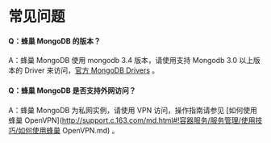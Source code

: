 # 常见问题

#### Q：蜂巢 MongoDB 的版本？
A：蜂巢 MongoDB 使用 mongodb 3.4 版本，请使用支持 Mongodb 3.0 以上版本的 Driver 来访问，[官方 MongoDB Drivers](https://docs.mongodb.org/ecosystem/drivers/) 。

#### Q：蜂巢 MongoDB 是否支持外网访问？
A：蜂巢 MongoDB 为私网实例，请使用 VPN 访问，操作指南请参见 [如何使用蜂巢 OpenVPN](http://support.c.163.com/md.html#!容器服务/服务管理/使用技巧/如何使用蜂巢 OpenVPN.md) 。